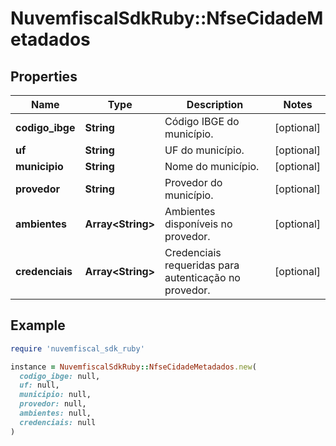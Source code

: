 # NuvemfiscalSdkRuby::NfseCidadeMetadados

## Properties

| Name | Type | Description | Notes |
| ---- | ---- | ----------- | ----- |
| **codigo_ibge** | **String** | Código IBGE do município. | [optional] |
| **uf** | **String** | UF do município. | [optional] |
| **municipio** | **String** | Nome do município. | [optional] |
| **provedor** | **String** | Provedor do município. | [optional] |
| **ambientes** | **Array&lt;String&gt;** | Ambientes disponíveis no provedor. | [optional] |
| **credenciais** | **Array&lt;String&gt;** | Credenciais requeridas para autenticação no provedor. | [optional] |

## Example

```ruby
require 'nuvemfiscal_sdk_ruby'

instance = NuvemfiscalSdkRuby::NfseCidadeMetadados.new(
  codigo_ibge: null,
  uf: null,
  municipio: null,
  provedor: null,
  ambientes: null,
  credenciais: null
)
```

